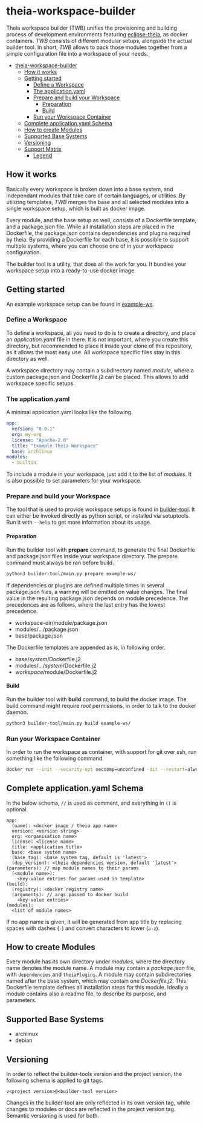 # theia-workspace-builder

Theia workspace builder (TWB) unifies the provisioning and building process of development environments featuring [eclipse-theia](https://github.com/eclipse-theia/theia), as docker containers.
_TWB_ consists of different modular setups, alongside the actual builder tool.
In short, _TWB_ allows to pack those modules together from a simple configuration file into a workspace of your needs.

- [theia-workspace-builder](#theia-workspace-builder)
  - [How it works](#how-it-works)
  - [Getting started](#getting-started)
    - [Define a Workspace](#define-a-workspace)
    - [The application.yaml](#the-applicationyaml)
    - [Prepare and build your Workspace](#prepare-and-build-your-workspace)
      - [Preparation](#preparation)
      - [Build](#build)
    - [Run your Workspace Container](#run-your-workspace-container)
  - [Complete application.yaml Schema](#complete-applicationyaml-schema)
  - [How to create Modules](#how-to-create-modules)
  - [Supported Base Systems](#supported-base-systems)
  - [Versioning](#versioning)
  - [Support Matrix](#support-matrix)
    - [Legend](#legend)

## How it works

Basically every workspace is broken down into a base system, and independant modules that take care of certain languages, or utilities.
By utilizing templates, _TWB_ merges the base and all selected modules into a single workspace setup, which is built as docker image.

Every module, and the base setup as well, consists of a Dockerfile template, and a package.json file.
While all installation steps are placed in the Dockerfile, the package.json contains dependencies and plugins required by theia.
By providing a Dockerfile for each base, it is possible to support multiple systems, where you can choose one of in your workspace configuration.

The builder tool is a utility, that does all the work for you.
It bundles your workspace setup into a ready-to-use docker image.

## Getting started

An example workspace setup can be found in [example-ws](example-ws/).

### Define a Workspace

To define a workspace, all you need to do is to create a directory, and place an _application.yaml_ file in there.
It is not important, where you create this directory, but recommended to place it inside your clone of this repository, as it allows the most easy use.
All workspace specific files stay in this directory as well.

A workspace directory may contain a subdirectory named _module_, where a custom package.json and Dockerfile.j2 can be placed.
This allows to add workspace specific setups.

### The application.yaml

A minimal application.yaml looks like the following.

```yaml
app:
  version: "0.0.1"
  org: my-org
  license: "Apache-2.0"
  title: "Example Theia Workspace"
  base: archlinux
modules:
  - builtin
```

To include a module in your workspace, just add it to the list of _modules_.
It is also possible to set parameters for your workspace.

### Prepare and build your Workspace

The tool that is used to provide workspace setups is found in [builder-tool](builder-tool/).
It can either be invoked directly as python script, or installed via setuptools.
Run it with `--help` to get more information about its usage.

#### Preparation

Run the builder tool with **prepare** command, to generate the final Dockerfile and package.json files inside your workspace directory.
The prepare command must always be ran before build.

```bash
python3 builder-tool/main.py prepare example-ws/
```

If dependencies or plugins are defined multiple times in several package.json files, a warning will be emitted on value changes.
The final value in the resulting package.json depends on module precedence.
The precedences are as follows, where the last entry has the lowest precedence.

- workspace-dir/module/package.json
- modules/.../package.json
- base/package.json

The Dockerfile templates are appended as is, in following order.

- base/_system_/Dockerfile.j2
- modules/.../_system_/Dockerfile.j2
- _workspace_/module/Dockerfile.j2

#### Build

Run the builder tool with **build** command, to build the docker image.
The build command might require _root_ permissions, in order to talk to the docker daemon.

```bash
python3 builder-tool/main.py build example-ws/
```

### Run your Workspace Container

In order to run the workspace as container, with support for git over ssh, run something like the following command.

```bash
docker run --init --security-opt seccomp=unconfined -dit --restart=always -p 3000:3000 -v "$(pwd)/my-project/:/home/project:cached" -v "$(pwd)/.ssh:/home/theia/.ssh:ro" my-org/example-ws
```

## Complete application.yaml Schema

In the below schema, `//` is used as comment, and everything in `()` is optional.

```
app:
  (name): <docker image / theia app name>
  version: <version string>
  org: <organisation name>
  license: <license name>
  title: <application title>
  base: <base system name>
  (base_tag): <base system tag, default is 'latest'>
  (dep_version): <theia dependencies version, default 'latest'>
(parameters): // map module names to their params
  (<module name>):
    <key-value entries for params used in template>
(build):
  (registry): <docker registry name>
  (arguments): // args passed to docker build
    <key-value entries>
(modules):
  <list of module names>
```

If no app name is given, it will be generated from app title by replacing spaces with dashes (`-`) and convert characters to lower (`a-z`).

## How to create Modules

Every module has its own directory under _modules_, where the directory name denotes the module name.
A module may contain a _package.json_ file, with `dependencies` and `theiaPlugins`.
A module may contain subdirectories named after the base system, which may contain one _Dockerfile.j2_.
This Dockerfile template defines all installation steps for this module.
Ideally a module contains also a readme file, to describe its purpose, and parameters.

## Supported Base Systems

- archlinux
- debian

## Versioning

In order to reflect the builder-tools version and the project version, the following schema is applied to git tags.

```
v<project version>@<builder-tool version>
```

Changes in the builder-tool are only reflected in its own version tag, while changes to modules or docs are reflected in the project version tag.
Semantic versioning is used for both.
